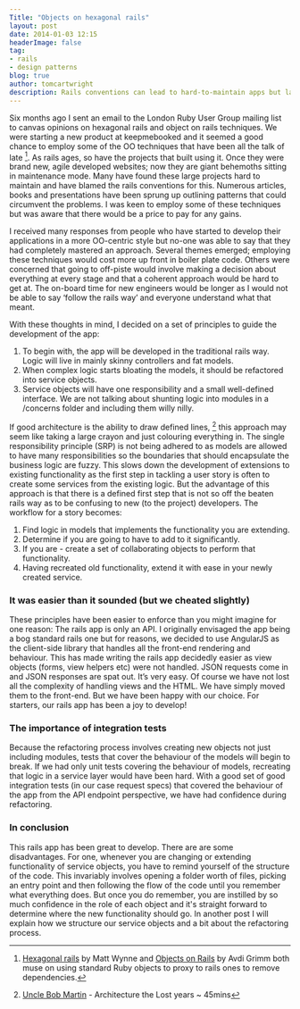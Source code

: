 ```yaml
---
Title: "Objects on hexagonal rails"
layout: post
date: 2014-01-03 12:15
headerImage: false
tag:
- rails
- design patterns
blog: true
author: tomcartwright
description: Rails conventions can lead to hard-to-maintain apps but launching into a full OO approach has implications. How do you find a balance?
---
```


Six months ago I sent an email to the London Ruby User Group mailing list to canvas opinions on hexagonal rails and object on rails techniques. We were starting a new product at keepmebooked and it seemed a good chance to employ some of the OO techniques that have been all the talk of late [^1]. As rails ages, so have the projects that built using it. Once they were brand new, agile developed websites; now they are giant behemoths sitting in maintenance mode. Many have found these large projects hard to maintain and have blamed the rails conventions for this. Numerous articles, books and presentations have been sprung up outlining patterns that could circumvent the problems. I was keen to employ some of these techniques but was aware that there would be a price to pay for any gains.

I received many responses from people who have started to develop their applications in a more OO-centric style but no-one was able to say that they had completely mastered an approach. Several themes emerged; employing these techniques would cost more up front in boiler plate code. Others were concerned that going to off-piste would involve making a decision about everything at every stage and that a coherent approach would be hard to get at. The on-board time for new engineers would be longer as I would not be able to say ‘follow the rails way’ and everyone understand what that meant. 

With these thoughts in mind, I decided on a set of principles to guide the development of the app:

1. To begin with, the app will be developed in the traditional rails way. Logic will live in mainly skinny controllers and fat models.
2. When complex logic starts bloating the models, it should be refactored into service objects.
3. Service objects will have one responsibility and a small well-defined interface. We are not talking about shunting logic into modules in a /concerns folder and including them willy nilly.

If good architecture is the ability to draw defined lines, [^2] this approach may seem like taking a large crayon and just colouring everything in. The single responsibility principle (SRP) is not being adhered to as models are allowed to have many responsibilities so the boundaries that should encapsulate the business logic are fuzzy. This slows down the development of extensions to existing functionality as the first step in tackling a user story is often to create some services from the existing logic. But the advantage of this approach is that there is a defined first step that is not so off the beaten rails way as to be confusing to new (to the project) developers. The workflow for a story becomes:

1. Find logic in models that implements the functionality you are extending.
2. Determine if you are going to have to add to it significantly.
3. If you are - create a set of collaborating objects to perform that functionality.
4. Having recreated old functionality, extend it with ease in your newly created service.

### It was easier than it sounded (but we cheated slightly)

These principles have been easier to enforce than you might imagine for one reason: The rails app is only an API. I originally envisaged the app being a bog standard rails one but for reasons, we decided to use AngularJS as the client-side library that handles all the front-end rendering and behaviour. This has made writing the rails app decidedly easier as view objects (forms, view helpers etc) were not handled. JSON requests come in and JSON responses are spat out. It’s very easy. Of course we have not lost all the complexity of handling views and the HTML. We have simply moved them to the front-end. But we have been happy with our choice. For starters, our rails app has been a joy to develop!

### The importance of integration tests

Because the refactoring process involves creating new objects not just including modules, tests that cover the behaviour of the models will begin to break. If we had only unit tests covering the behaviour of models, recreating that logic in a service layer would have been hard. With a good set of good integration tests (in our case request specs) that covered the behaviour of the app from the API endpoint perspective, we have had confidence during refactoring.

### In conclusion

This rails app has been great to develop. There are are some disadvantages. For one, whenever you are changing or extending functionality of service objects, you have to remind yourself of the structure of the code. This invariably involves opening a folder worth of files, picking an entry point and then following the flow of the code until you remember what everything does. But once you do remember, you are instilled by so much confidence in the role of each object and it's straight forward to determine where the new functionality should go. In another post I will explain how we structure our service objects and a bit about the refactoring process.

[^1]: [Hexagonal rails](http://www.youtube.com/watch?v=CGN4RFkhH2M) by Matt Wynne and [Objects on Rails](http://objectsonrails.com/) by Avdi Grimm both muse on using standard Ruby objects to proxy to rails ones to remove dependencies. 

[^2]: [Uncle Bob Martin](http://www.youtube.com/watch?v=WpkDN78P884) -  Architecture the Lost years ~ 45mins


